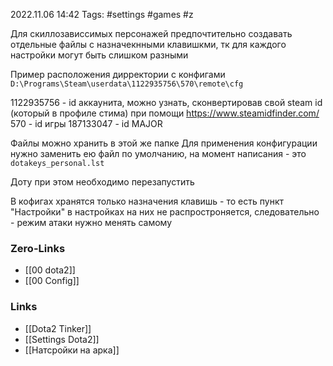2022.11.06 14:42
Tags: #settings #games #z 

Для скиллозависсимых персонажей предпочтительно создавать отдельные файлы с назначекнными клавишкми, тк для каждого настройки могут быть слишком разными

Пример расположения дирректории с конфигами
`D:\Programs\Steam\userdata\1122935756\570\remote\cfg`

1122935756 - id аккаунита, можно узнать, сконвертировав свой steam id (который в профиле стима) при помощи https://www.steamidfinder.com/
570 - id игры
187133047 - id MAJOR

Файлы можно хранить в этой же папке
Для применения конфигурации нужно заменить ею файл по умолчанию, на момент написания - это `dotakeys_personal.lst`

Доту при этом необходимо перезапустить

В кофигах хранятся только назначения клавишь - то есть пункт "Настройки" в настройках на них не распростроняется, следовательно - режим атаки нужно менять самому



### Zero-Links
- [[00 dota2]]
- [[00 Config]]

### Links
- [[Dota2 Tinker]]
- [[Settings Dota2]]
- [[Натсройки на арка]]